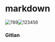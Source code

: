 # markdown
![789](https://user-images.githubusercontent.com/43985789/68177084-2d48e100-ffc2-11e9-8406-af1817abfb74.jpg)![123456](https://user-images.githubusercontent.com/43985789/68177160-700ab900-ffc2-11e9-8828-c4fbc8e026d6.jpg)
### Gitlan
